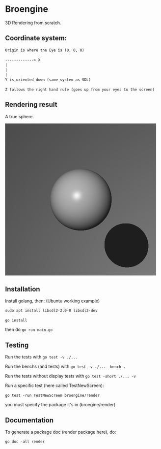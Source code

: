 # Broengine

3D Rendering from scratch.

## Coordinate system:

    Origin is where the Eye is (0, 0, 0)

    -------------> X
    |
    |
    |
    Y is oriented down (same system as SDL)

    Z follows the right hand rule (goes up from your eyes to the screen)

## Rendering result

A true sphere.

![img](assets/img/true_sphere.png)

## Installation

Install golang, then:
(Ubuntu working example)
```
sudo apt install libsdl2-2.0-0 libsdl2-dev

go install
```
then do `go run main.go`

## Testing

Run the tests with `go test -v ./...`

Run the benchs (and tests) with `go test -v ./... -bench .`

Run the tests without display tests with `go test -short ./... -v`

Run a specific test (here called TestNewScreen):

`go test -run TestNewScreen broengine/render`

you must specify the package it's in (broegine/render)

## Documentation

To generate a package doc (render package here), do:
```
go doc -all render
```
